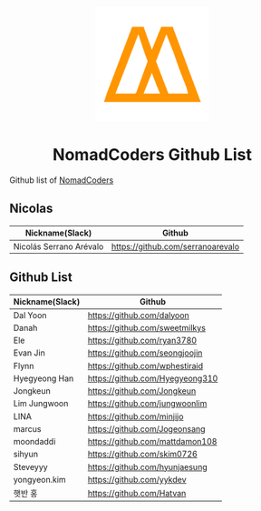 <div align="center">
<a href="https://academy.nomadcoders.co" alt="NomadCoders Academy">
  <img src="./images/NomadCoders.png" width="200" height="200">
</a>

# NomadCoders Github List

</div>

Github list of [NomadCoders](https://academy.nomadcoders.co)

## Nicolas

| Nickname(Slack)         | Github                            |
| ----------------------- | --------------------------------- |
| Nicolás Serrano Arévalo | https://github.com/serranoarevalo |

## Github List

| Nickname(Slack) | Github                          |
| --------------- | ------------------------------- |
| Dal Yoon        | https://github.com/dalyoon      |
| Danah           | https://github.com/sweetmilkys  |
| Ele             | https://github.com/ryan3780     |
| Evan Jin        | https://github.com/seongjoojin  |
| Flynn           | https://github.com/wphestiraid  |
| Hyegyeong Han   | https://github.com/Hyegyeong310 |
| Jongkeun        | https://github.com/Jongkeun     |
| Lim Jungwoon    | https://github.com/jungwoonlim  |
| LINA            | https://github.com/minjijo      |
| marcus          | https://github.com/Jogeonsang   |
| moondaddi       | https://github.com/mattdamon108 |
| sihyun          | https://github.com/skim0726     |
| Steveyyy        | https://github.com/hyunjaesung  |
| yongyeon.kim    | https://github.com/yykdev       |
| 햇반 홍         | https://github.com/Hatvan       |
